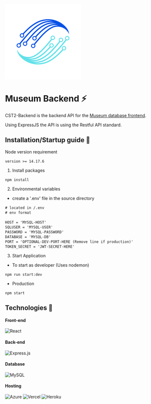 ![App Logo](public/images/CST2-Logo-Transparent-Smaller.png)
# Museum Backend ⚡

CST2-Backend is the backend API for the [Museum database frontend](https://github.com/Junnyyy/MuseumDB-React). 

Using ExpressJS the API is using the Restful API standard.

## Installation/Startup guide 🔨

Node version requirement 
```
version >= 14.17.6
```

1. Install packages
```
npm install
```

2. Environmental variables
- create a '.env' file in the source directory
```
# located in /.env
# env format

HOST = 'MYSQL-HOST'
SQLUSER = 'MYSQL-USER'
PASSWORD = 'MYSQL-PASSWORD'
DATABASE = 'MYSQL-DB'
PORT = 'OPTIONAL-DEV-PORT-HERE (Remove line if production)'
TOKEN_SECRET = 'JWT-SECRET-HERE'
```

3. Start Application
- To start as developer
(Uses nodemon)
```
npm run start:dev
```
- Production
```
npm start
```

## Technologies 📡

#### Front-end
![React](https://img.shields.io/badge/react-%2320232a.svg?style=for-the-badge&logo=react&logoColor=%2361DAFB)

#### Back-end
![Express.js](https://img.shields.io/badge/express.js-%23404d59.svg?style=for-the-badge&logo=express&logoColor=%2361DAFB)

#### Database
![MySQL](https://img.shields.io/badge/mysql-%2300f.svg?style=for-the-badge&logo=mysql&logoColor=white)

#### Hosting
![Azure](https://img.shields.io/badge/azure-%230072C6.svg?style=for-the-badge&logo=microsoftazure&logoColor=white)
![Vercel](https://img.shields.io/badge/vercel-%23000000.svg?style=for-the-badge&logo=vercel&logoColor=white)
![Heroku](https://img.shields.io/badge/heroku-%23430098.svg?style=for-the-badge&logo=heroku&logoColor=white)
